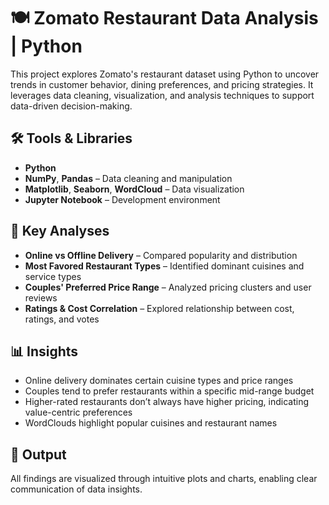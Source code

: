# 🍽️ Zomato Restaurant Data Analysis | Python

This project explores Zomato's restaurant dataset using Python to uncover trends in customer behavior, dining preferences, and pricing strategies. It leverages data cleaning, visualization, and analysis techniques to support data-driven decision-making.

## 🛠️ Tools & Libraries

* **Python**
* **NumPy**, **Pandas** – Data cleaning and manipulation
* **Matplotlib**, **Seaborn**, **WordCloud** – Data visualization
* **Jupyter Notebook** – Development environment

## 📌 Key Analyses

* **Online vs Offline Delivery** – Compared popularity and distribution
* **Most Favored Restaurant Types** – Identified dominant cuisines and service types
* **Couples' Preferred Price Range** – Analyzed pricing clusters and user reviews
* **Ratings & Cost Correlation** – Explored relationship between cost, ratings, and votes

## 📊 Insights

* Online delivery dominates certain cuisine types and price ranges
* Couples tend to prefer restaurants within a specific mid-range budget
* Higher-rated restaurants don’t always have higher pricing, indicating value-centric preferences
* WordClouds highlight popular cuisines and restaurant names

## 📎 Output

All findings are visualized through intuitive plots and charts, enabling clear communication of data insights.
